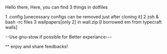 Hello there, 
Here, you can find 3 things in dotfiles

1 .config [unecessary configs can be removed just after cloning it]
2 zsh & bash -rc files
3 wallpapers[only 2] in wall.zip [I borrowed em from typecraft walls]

--Use gnu-stow if possible for Better experiance---

^^ enjoy and share feedbacks! 
